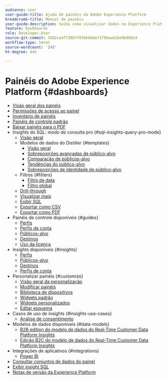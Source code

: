 ```yaml
---
audience: user
user-guide-title: Ajuda de painéis da Adobe Experience Platform
breadcrumb-title: Manual de painéis
user-guide-description: Saiba como visualizar dados na Experience Platform por meio de painéis personalizáveis.
feature: Dashboards
role: Developer,User
source-git-commit: 3582ce4f73887f03bbb9da72f96aab1be9b99614
workflow-type: tm+mt
source-wordcount: '143'
ht-degree: 44%

---
```



# Painéis do Adobe Experience Platform {#dashboards}

* [Visão geral dos painéis](home.md)
* [Permissões de acesso ao painel](permissions.md)
* [Inventário de painéis](inventory.md)
* [Painéis de controle padrão](standard-dashboards.md)
* [Baixar painéis para o PDF](download.md)
* Insights do SQL: modo de consulta pro {#sql-insights-query-pro-mode}
   * [Visão geral](sql-insights-query-pro-mode/overview.md)
   * Modelos de dados do Distiller {#templates}
      * [Visão geral](sql-insights-query-pro-mode/templates/overview.md)
      * [Sobreposições avançadas de público-alvo](sql-insights-query-pro-mode/templates/overlaps.md)
      * [Comparação de públicos-alvo](sql-insights-query-pro-mode/templates/comparison.md)
      * [Tendências do público-alvo](sql-insights-query-pro-mode/templates/trends.md)
      * [Sobreposições de identidade de público-alvo](sql-insights-query-pro-mode/templates/identity-overlaps.md)
   * Filtros {#filters}
      * [Filtro de data](sql-insights-query-pro-mode/filters/date-filter.md)
      * [Filtro global](sql-insights-query-pro-mode/filters/global-filter.md)
   * [Drill-through](sql-insights-query-pro-mode/drill-through.md)
   * [Visualizar mais](sql-insights-query-pro-mode/view-more.md)
   * [Exibir SQL](sql-insights-query-pro-mode/view-sql.md)
   * [Exportar como CSV](sql-insights-query-pro-mode/download-csv.md)
   * [Exportar como PDF](sql-insights-query-pro-mode/export-pdf.md)
* Painéis de controle disponíveis {#guides}
   * [Perfis](guides/profiles.md)
   * [Perfis de conta](guides/account-profiles.md)
   * [Públicos-alvo](guides/audiences.md)
   * [Destinos](guides/destinations.md)
   * [Uso da licença](guides/license-usage.md)
* Insights disponíveis {#insights}
   * [Perfis](insights/profiles.md)
   * [Públicos-alvo](insights/audiences.md)
   * [Destinos](insights/destinations.md)
   * [Perfis de conta](insights/account-profiles.md)
* Personalizar painéis {#customize}
   * [Visão geral da personalização](customize/overview.md)
   * [Modificar painéis](customize/modify.md)
   * [Biblioteca de dispositivos](customize/widget-library.md)
   * [Widgets padrão](customize/standard-widgets.md)
   * [Widgets personalizados](customize/custom-widgets.md)
   * [Editar esquema](customize/edit-schema.md)
* Casos de uso de insights {#insights-use-cases}
   * [Análise de consentimento](insights-use-cases/consent-analysis.md)
* Modelos de dados disponíveis {#data-models}
   * [B2B edition do modelo de dados do Real-Time Customer Data Platform Insights](data-models/cdp-insights-data-model-b2b.md)
   * [Edição B2C do modelo de dados do Real-Time Customer Data Platform Insights](data-models/cdp-insights-data-model-b2c.md)
* Integrações de aplicativos {#integrations}
   * [Power BI](integrations/power-bi.md)
* [Consultar conjuntos de dados do painel](query.md)
* [Exibir insight SQL](view-sql.md)
* [Notas de versão da Experience Platform](https://experienceleague.adobe.com/en/docs/experience-platform/release-notes/latest?lang=pt-BR)